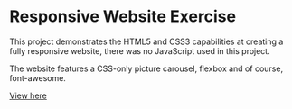 # Responsive Website Exercise

This project demonstrates the HTML5 and CSS3 capabilities at creating a fully responsive website, there was no JavaScript used in this project.

The website features a CSS-only picture carousel, flexbox and of course, font-awesome.

[View here](https://cleverjam.github.io/responsive-webpage/)

